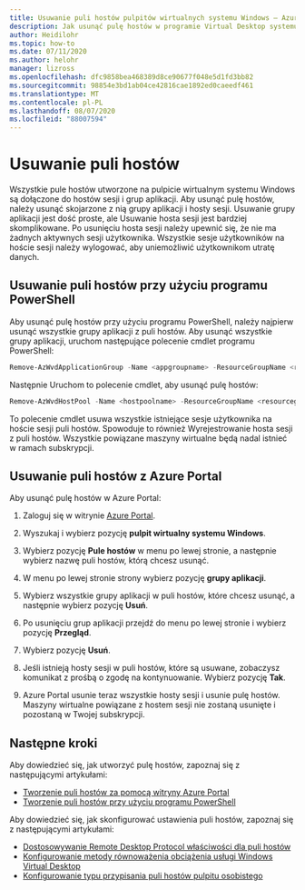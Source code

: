 ```yaml
---
title: Usuwanie puli hostów pulpitów wirtualnych systemu Windows — Azure
description: Jak usunąć pulę hostów w programie Virtual Desktop systemu Windows.
author: Heidilohr
ms.topic: how-to
ms.date: 07/11/2020
ms.author: helohr
manager: lizross
ms.openlocfilehash: dfc9858bea468389d8ce90677f048e5d1fd3bb82
ms.sourcegitcommit: 98854e3bd1ab04ce42816cae1892ed0caeedf461
ms.translationtype: MT
ms.contentlocale: pl-PL
ms.lasthandoff: 08/07/2020
ms.locfileid: "88007594"
---
```

# <a name="delete-a-host-pool"></a>Usuwanie puli hostów

Wszystkie pule hostów utworzone na pulpicie wirtualnym systemu Windows są dołączone do hostów sesji i grup aplikacji. Aby usunąć pulę hostów, należy usunąć skojarzone z nią grupy aplikacji i hosty sesji. Usuwanie grupy aplikacji jest dość proste, ale Usuwanie hosta sesji jest bardziej skomplikowane. Po usunięciu hosta sesji należy upewnić się, że nie ma żadnych aktywnych sesji użytkownika. Wszystkie sesje użytkowników na hoście sesji należy wylogować, aby uniemożliwić użytkownikom utratę danych.

## <a name="delete-a-host-pool-with-powershell"></a>Usuwanie puli hostów przy użyciu programu PowerShell

Aby usunąć pulę hostów przy użyciu programu PowerShell, należy najpierw usunąć wszystkie grupy aplikacji z puli hostów. Aby usunąć wszystkie grupy aplikacji, uruchom następujące polecenie cmdlet programu PowerShell:

```powershell
Remove-AzWvdApplicationGroup -Name <appgroupname> -ResourceGroupName <resourcegroupname>
```

Następnie Uruchom to polecenie cmdlet, aby usunąć pulę hostów:

```powershell
Remove-AzWvdHostPool -Name <hostpoolname> -ResourceGroupName <resourcegroupname> -Force:$true
```

To polecenie cmdlet usuwa wszystkie istniejące sesje użytkownika na hoście sesji puli hostów. Spowoduje to również Wyrejestrowanie hosta sesji z puli hostów. Wszystkie powiązane maszyny wirtualne będą nadal istnieć w ramach subskrypcji.

## <a name="delete-a-host-pool-with-the-azure-portal"></a>Usuwanie puli hostów z Azure Portal

Aby usunąć pulę hostów w Azure Portal:

1. Zaloguj się w witrynie [Azure Portal](https://portal.azure.com/).

2. Wyszukaj i wybierz pozycję **pulpit wirtualny systemu Windows**.

3. Wybierz pozycję **Pule hostów** w menu po lewej stronie, a następnie wybierz nazwę puli hostów, którą chcesz usunąć.

4. W menu po lewej stronie strony wybierz pozycję **grupy aplikacji**.

5. Wybierz wszystkie grupy aplikacji w puli hostów, które chcesz usunąć, a następnie wybierz pozycję **Usuń**.

6. Po usunięciu grup aplikacji przejdź do menu po lewej stronie i wybierz pozycję **Przegląd**.

7. Wybierz pozycję **Usuń**.

8. Jeśli istnieją hosty sesji w puli hostów, które są usuwane, zobaczysz komunikat z prośbą o zgodę na kontynuowanie. Wybierz pozycję **Tak**.

9. Azure Portal usunie teraz wszystkie hosty sesji i usunie pulę hostów. Maszyny wirtualne powiązane z hostem sesji nie zostaną usunięte i pozostaną w Twojej subskrypcji.

## <a name="next-steps"></a>Następne kroki

Aby dowiedzieć się, jak utworzyć pulę hostów, zapoznaj się z następującymi artykułami:

- [Tworzenie puli hostów za pomocą witryny Azure Portal](create-host-pools-azure-marketplace.md)
- [Tworzenie puli hostów przy użyciu programu PowerShell](create-host-pools-powershell.md)

Aby dowiedzieć się, jak skonfigurować ustawienia puli hostów, zapoznaj się z następującymi artykułami:

- [Dostosowywanie Remote Desktop Protocol właściwości dla puli hostów](customize-rdp-properties.md)
- [Konfigurowanie metody równoważenia obciążenia usługi Windows Virtual Desktop](configure-host-pool-load-balancing.md)
- [Konfigurowanie typu przypisania puli hostów pulpitu osobistego](configure-host-pool-personal-desktop-assignment-type.md)